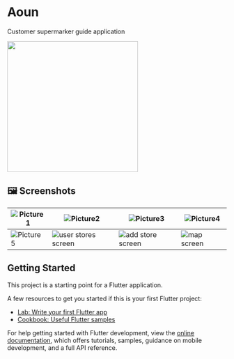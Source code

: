 # Aoun

Customer supermarker guide application

<img src="https://storage.googleapis.com/cms-storage-bucket/70760bf1e88b184bb1bc.png" width="300" ></img>

## 🖼 Screenshots

| ![Picture1](https://github.com/khuderhasan/aounapp/assets/104022210/cf61ce8b-e0fb-4d3c-89cf-1ca378f0e09a) | ![Picture2](https://github.com/khuderhasan/aounapp/assets/104022210/734566bc-3234-4469-b142-588a5a76613c) | ![Picture3](https://github.com/khuderhasan/aounapp/assets/104022210/6cab1b69-0e7b-480a-8a83-139fb129d1b3) | ![Picture4](https://github.com/khuderhasan/aounapp/assets/104022210/5da03780-a8e0-49c1-9b3a-9cb4b28bb927) |
|---|---|---|---|
| ![Picture5](https://github.com/khuderhasan/aounapp/assets/104022210/1a87f10e-079c-4fbd-add3-dce33cc0e137) | ![user stores screen](https://github.com/khuderhasan/aounapp/assets/104022210/3370debb-53b5-47ec-81e3-0e04420176d9) | ![add store screen](https://github.com/khuderhasan/aounapp/assets/104022210/f4757b89-8516-4891-a660-b1f1c9c427f1) | ![map screen](https://github.com/khuderhasan/aounapp/assets/104022210/dc8d21bf-c405-48b8-9491-1b9d7e3e86e8) |



## Getting Started

This project is a starting point for a Flutter application.

A few resources to get you started if this is your first Flutter project:

- [Lab: Write your first Flutter app](https://docs.flutter.dev/get-started/codelab)
- [Cookbook: Useful Flutter samples](https://docs.flutter.dev/cookbook)

For help getting started with Flutter development, view the
[online documentation](https://docs.flutter.dev/), which offers tutorials,
samples, guidance on mobile development, and a full API reference.
